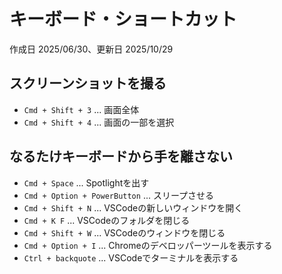 # キーボード・ショートカット

作成日 2025/06/30、更新日 2025/10/29

## スクリーンショットを撮る

- `Cmd + Shift + 3` ... 画面全体
- `Cmd + Shift + 4` ... 画面の一部を選択

## なるたけキーボードから手を離さない

- `Cmd + Space` ...  Spotlightを出す
- `Cmd + Option + PowerButton` ... スリープさせる
- `Cmd + Shift + N` ... VSCodeの新しいウィンドウを開く
- `Cmd + K F` ... VSCodeのフォルダを閉じる
- `Cmd + Shift + W` ... VSCodeのウィンドウを閉じる
- `Cmd + Option + I` ... Chromeのデベロッパーツールを表示する
- `Ctrl + backquote` ... VSCodeでターミナルを表示する
